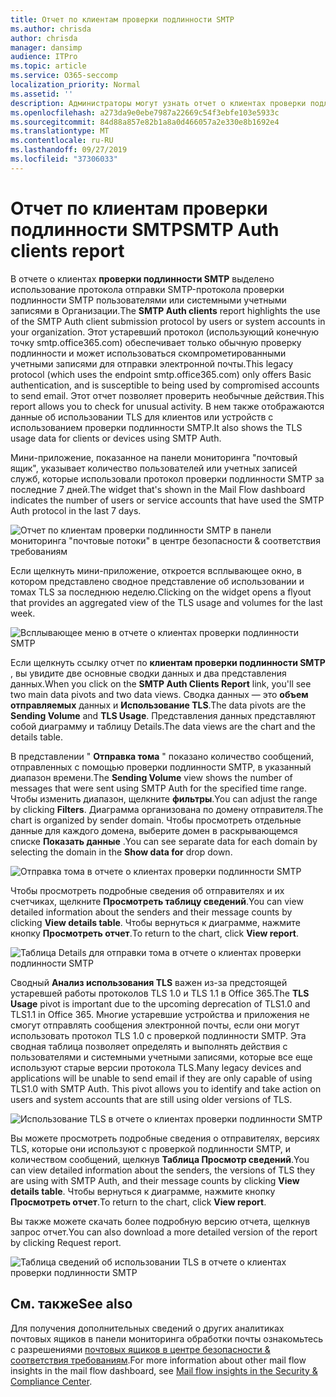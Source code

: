 ```yaml
---
title: Отчет по клиентам проверки подлинности SMTP
ms.author: chrisda
author: chrisda
manager: dansimp
audience: ITPro
ms.topic: article
ms.service: O365-seccomp
localization_priority: Normal
ms.assetid: ''
description: Администраторы могут узнать отчет о клиентах проверки подлинности SMTP в панели мониторинга "Управление почтовыми сообщениями" в центре безопасности & соответствия требованиям.
ms.openlocfilehash: a273da9e0ebe7987a22669c54f3ebfe103e5933c
ms.sourcegitcommit: 84d88a857e82b1a8a0d466057a2e330e8b1692e4
ms.translationtype: MT
ms.contentlocale: ru-RU
ms.lasthandoff: 09/27/2019
ms.locfileid: "37306033"
---
```

# <a name="smtp-auth-clients-report"></a><span data-ttu-id="de53b-103">Отчет по клиентам проверки подлинности SMTP</span><span class="sxs-lookup"><span data-stu-id="de53b-103">SMTP Auth clients report</span></span>

<span data-ttu-id="de53b-104">В отчете о клиентах **проверки подлинности SMTP** выделено использование протокола отправки SMTP-протокола проверки подлинности SMTP пользователями или системными учетными записями в Организации.</span><span class="sxs-lookup"><span data-stu-id="de53b-104">The **SMTP Auth clients** report highlights the use of the SMTP Auth client submission protocol by users or system accounts in your organization.</span></span> <span data-ttu-id="de53b-105">Этот устаревший протокол (использующий конечную точку smtp.office365.com) обеспечивает только обычную проверку подлинности и может использоваться скомпрометированными учетными записями для отправки электронной почты.</span><span class="sxs-lookup"><span data-stu-id="de53b-105">This legacy protocol (which uses the endpoint smtp.office365.com) only offers Basic authentication, and is susceptible to being used by compromised accounts to send email.</span></span>  <span data-ttu-id="de53b-106">Этот отчет позволяет проверить необычные действия.</span><span class="sxs-lookup"><span data-stu-id="de53b-106">This report allows you to check for unusual activity.</span></span> <span data-ttu-id="de53b-107">В нем также отображаются данные об использовании TLS для клиентов или устройств с использованием проверки подлинности SMTP.</span><span class="sxs-lookup"><span data-stu-id="de53b-107">It also shows the TLS usage data for clients or devices using SMTP Auth.</span></span>

<span data-ttu-id="de53b-108">Мини-приложение, показанное на панели мониторинга "почтовый ящик", указывает количество пользователей или учетных записей служб, которые использовали протокол проверки подлинности SMTP за последние 7 дней.</span><span class="sxs-lookup"><span data-stu-id="de53b-108">The widget that's shown in the Mail Flow dashboard indicates the number of users or service accounts that have used the SMTP Auth protocol in the last 7 days.</span></span>

![Отчет по клиентам проверки подлинности SMTP в панели мониторинга "почтовые потоки" в центре безопасности & соответствия требованиям](../media/smtp-auth-clients-report-selected.png)

<span data-ttu-id="de53b-110">Если щелкнуть мини-приложение, откроется всплывающее окно, в котором представлено сводное представление об использовании и томах TLS за последнюю неделю.</span><span class="sxs-lookup"><span data-stu-id="de53b-110">Clicking on the widget opens a flyout that provides an aggregated view of the TLS usage and volumes for the last week.</span></span>

![Всплывающее меню в отчете о клиентах проверки подлинности SMTP](../media/smtp-auth-clients-flyout.png)

<span data-ttu-id="de53b-112">Если щелкнуть ссылку отчет по **клиентам проверки подлинности SMTP** , вы увидите две основные сводки данных и два представления данных.</span><span class="sxs-lookup"><span data-stu-id="de53b-112">When you click on the **SMTP Auth Clients Report** link, you'll see two main data pivots and two data views.</span></span> <span data-ttu-id="de53b-113">Сводка данных — это **объем отправляемых** данных и **Использование TLS**.</span><span class="sxs-lookup"><span data-stu-id="de53b-113">The data pivots are the **Sending Volume** and **TLS Usage**.</span></span> <span data-ttu-id="de53b-114">Представления данных представляют собой диаграмму и таблицу Details.</span><span class="sxs-lookup"><span data-stu-id="de53b-114">The data views are the chart and the details table.</span></span>

<span data-ttu-id="de53b-115">В представлении " **Отправка тома** " показано количество сообщений, отправленных с помощью проверки подлинности SMTP, в указанный диапазон времени.</span><span class="sxs-lookup"><span data-stu-id="de53b-115">The **Sending Volume** view shows the number of messages that were sent using SMTP Auth for the specified time range.</span></span> <span data-ttu-id="de53b-116">Чтобы изменить диапазон, щелкните **фильтры**.</span><span class="sxs-lookup"><span data-stu-id="de53b-116">You can adjust the range by clicking **Filters**.</span></span> <span data-ttu-id="de53b-117">Диаграмма организована по домену отправителя.</span><span class="sxs-lookup"><span data-stu-id="de53b-117">The chart is organized by sender domain.</span></span> <span data-ttu-id="de53b-118">Чтобы просмотреть отдельные данные для каждого домена, выберите домен в раскрывающемся списке **Показать данные** .</span><span class="sxs-lookup"><span data-stu-id="de53b-118">You can see separate data for each domain by selecting the domain in the **Show data for** drop down.</span></span>

![Отправка тома в отчете о клиентах проверки подлинности SMTP](../media/smtp-auth-clients-report-sending-volume.png)

<span data-ttu-id="de53b-120">Чтобы просмотреть подробные сведения об отправителях и их счетчиках, щелкните **Просмотреть таблицу сведений**.</span><span class="sxs-lookup"><span data-stu-id="de53b-120">You can view detailed information about the senders and their message counts by clicking **View details table**.</span></span> <span data-ttu-id="de53b-121">Чтобы вернуться к диаграмме, нажмите кнопку **Просмотреть отчет**.</span><span class="sxs-lookup"><span data-stu-id="de53b-121">To return to the chart, click **View report**.</span></span>

![Таблица Details для отправки тома в отчете о клиентах проверки подлинности SMTP](../media/smtp-auth-clients-report-details-sending-volume.png)

<span data-ttu-id="de53b-123">Сводный **Анализ использования TLS** важен из-за предстоящей устаревшей работы протоколов TLS 1.0 и TLS 1.1 в Office 365.</span><span class="sxs-lookup"><span data-stu-id="de53b-123">The **TLS Usage** pivot is important due to the upcoming deprecation of TLS1.0 and TLS1.1 in Office 365.</span></span> <span data-ttu-id="de53b-124">Многие устаревшие устройства и приложения не смогут отправлять сообщения электронной почты, если они могут использовать протокол TLS 1.0 с проверкой подлинности SMTP. Эта сводная таблица позволяет определять и выполнять действия с пользователями и системными учетными записями, которые все еще используют старые версии протокола TLS.</span><span class="sxs-lookup"><span data-stu-id="de53b-124">Many legacy devices and applications will be unable to send email if they are only capable of using TLS1.0 with SMTP Auth. This pivot allows you to identify and take action on users and system accounts that are still using older versions of TLS.</span></span>

![Использование TLS в отчете о клиентах проверки подлинности SMTP](../media/smtp-auth-clients-report-tls-usage.png)

<span data-ttu-id="de53b-126">Вы можете просмотреть подробные сведения о отправителях, версиях TLS, которые они используют с проверкой подлинности SMTP, и количеством сообщений, щелкнув **Таблица Просмотр сведений**.</span><span class="sxs-lookup"><span data-stu-id="de53b-126">You can view detailed information about the senders, the versions of TLS they are using with SMTP Auth, and their message counts by clicking **View details table**.</span></span> <span data-ttu-id="de53b-127">Чтобы вернуться к диаграмме, нажмите кнопку **Просмотреть отчет**.</span><span class="sxs-lookup"><span data-stu-id="de53b-127">To return to the chart, click **View report**.</span></span>

<span data-ttu-id="de53b-128">Вы также можете скачать более подробную версию отчета, щелкнув запрос отчет.</span><span class="sxs-lookup"><span data-stu-id="de53b-128">You can also download a more detailed version of the report by clicking Request report.</span></span>

![Таблица сведений об использовании TLS в отчете о клиентах проверки подлинности SMTP](../media/smtp-auth-clients-report-details-tls-usage.png)

## <a name="see-also"></a><span data-ttu-id="de53b-130">См. также</span><span class="sxs-lookup"><span data-stu-id="de53b-130">See also</span></span>

<span data-ttu-id="de53b-131">Для получения дополнительных сведений о других аналитиках почтовых ящиков в панели мониторинга обработки почты ознакомьтесь с разрешениями [почтовых ящиков в центре безопасности & соответствия требованиям](mail-flow-insights-v2.md).</span><span class="sxs-lookup"><span data-stu-id="de53b-131">For more information about other mail flow insights in the mail flow dashboard, see [Mail flow insights in the Security & Compliance Center](mail-flow-insights-v2.md).</span></span>
